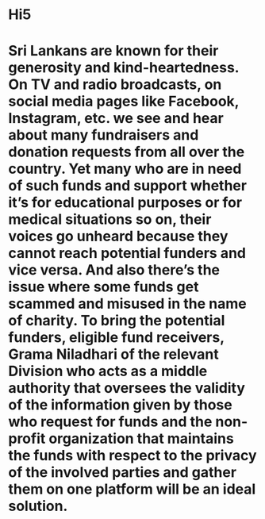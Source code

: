 # Hi5
# Sri Lankans are known for their generosity and kind-heartedness. On TV and radio broadcasts, on social media pages like Facebook, Instagram, etc. we see and hear about many fundraisers and donation requests from all over the country. Yet many who are in need of such funds and support whether it’s for educational purposes or for medical situations so on, their voices go unheard because they cannot reach potential funders and vice versa. And also there’s the issue where some funds get scammed and misused in the name of charity. To bring the potential funders, eligible fund receivers, Grama Niladhari of the relevant Division who acts as a middle authority that oversees the validity of the information given by those who request for funds and the non-profit organization that maintains the funds with respect to the privacy of the involved parties and gather them on one platform will be an ideal solution.
